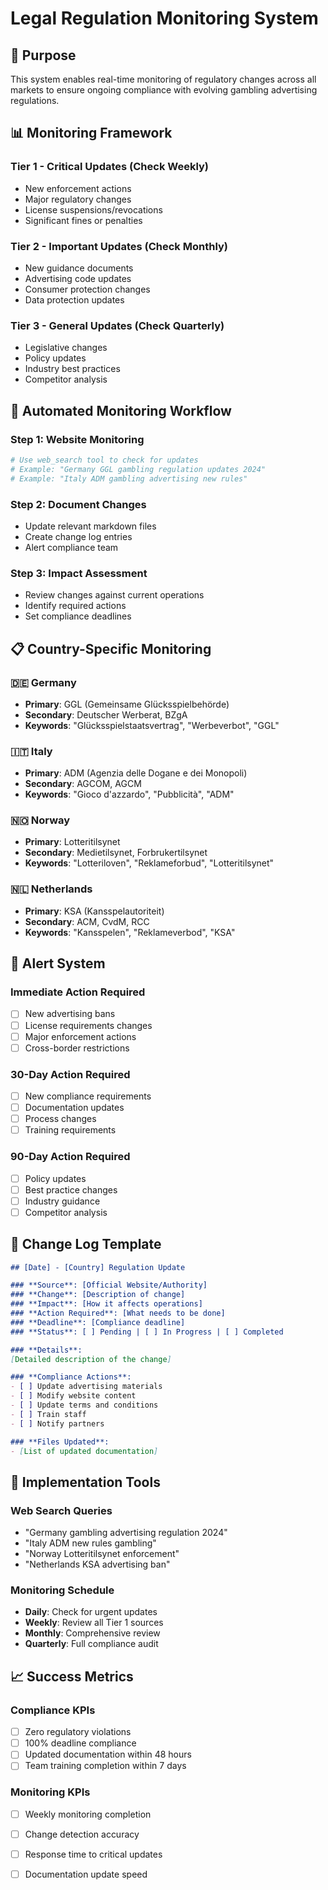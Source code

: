 # Legal Regulation Monitoring System

## 🎯 **Purpose**
This system enables real-time monitoring of regulatory changes across all markets to ensure ongoing compliance with evolving gambling advertising regulations.

## 📊 **Monitoring Framework**

### **Tier 1 - Critical Updates (Check Weekly)**
- New enforcement actions
- Major regulatory changes
- License suspensions/revocations
- Significant fines or penalties

### **Tier 2 - Important Updates (Check Monthly)**
- New guidance documents
- Advertising code updates
- Consumer protection changes
- Data protection updates

### **Tier 3 - General Updates (Check Quarterly)**
- Legislative changes
- Policy updates
- Industry best practices
- Competitor analysis

## 🔄 **Automated Monitoring Workflow**

### **Step 1: Website Monitoring**
```bash
# Use web_search tool to check for updates
# Example: "Germany GGL gambling regulation updates 2024"
# Example: "Italy ADM gambling advertising new rules"
```

### **Step 2: Document Changes**
- Update relevant markdown files
- Create change log entries
- Alert compliance team

### **Step 3: Impact Assessment**
- Review changes against current operations
- Identify required actions
- Set compliance deadlines

## 📋 **Country-Specific Monitoring**

### 🇩🇪 **Germany**
- **Primary**: GGL (Gemeinsame Glücksspielbehörde)
- **Secondary**: Deutscher Werberat, BZgA
- **Keywords**: "Glücksspielstaatsvertrag", "Werbeverbot", "GGL"

### 🇮🇹 **Italy**
- **Primary**: ADM (Agenzia delle Dogane e dei Monopoli)
- **Secondary**: AGCOM, AGCM
- **Keywords**: "Gioco d'azzardo", "Pubblicità", "ADM"

### 🇳🇴 **Norway**
- **Primary**: Lotteritilsynet
- **Secondary**: Medietilsynet, Forbrukertilsynet
- **Keywords**: "Lotteriloven", "Reklameforbud", "Lotteritilsynet"

### 🇳🇱 **Netherlands**
- **Primary**: KSA (Kansspelautoriteit)
- **Secondary**: ACM, CvdM, RCC
- **Keywords**: "Kansspelen", "Reklameverbod", "KSA"

## 🚨 **Alert System**

### **Immediate Action Required**
- [ ] New advertising bans
- [ ] License requirements changes
- [ ] Major enforcement actions
- [ ] Cross-border restrictions

### **30-Day Action Required**
- [ ] New compliance requirements
- [ ] Documentation updates
- [ ] Process changes
- [ ] Training requirements

### **90-Day Action Required**
- [ ] Policy updates
- [ ] Best practice changes
- [ ] Industry guidance
- [ ] Competitor analysis

## 📝 **Change Log Template**

```markdown
## [Date] - [Country] Regulation Update

### **Source**: [Official Website/Authority]
### **Change**: [Description of change]
### **Impact**: [How it affects operations]
### **Action Required**: [What needs to be done]
### **Deadline**: [Compliance deadline]
### **Status**: [ ] Pending | [ ] In Progress | [ ] Completed

### **Details**:
[Detailed description of the change]

### **Compliance Actions**:
- [ ] Update advertising materials
- [ ] Modify website content
- [ ] Update terms and conditions
- [ ] Train staff
- [ ] Notify partners

### **Files Updated**:
- [List of updated documentation]
```

## 🔧 **Implementation Tools**

### **Web Search Queries**
- "Germany gambling advertising regulation 2024"
- "Italy ADM new rules gambling"
- "Norway Lotteritilsynet enforcement"
- "Netherlands KSA advertising ban"

### **Monitoring Schedule**
- **Daily**: Check for urgent updates
- **Weekly**: Review all Tier 1 sources
- **Monthly**: Comprehensive review
- **Quarterly**: Full compliance audit

## 📈 **Success Metrics**

### **Compliance KPIs**
- [ ] Zero regulatory violations
- [ ] 100% deadline compliance
- [ ] Updated documentation within 48 hours
- [ ] Team training completion within 7 days

### **Monitoring KPIs**
- [ ] Weekly monitoring completion
- [ ] Change detection accuracy
- [ ] Response time to critical updates
- [ ] Documentation update speed

